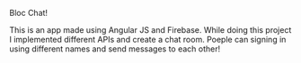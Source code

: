 Bloc Chat!

This is an app made using Angular JS and Firebase. While doing this project I implemented different APIs and create a chat room. Poeple can signing in  using different names and send messages to each other!
